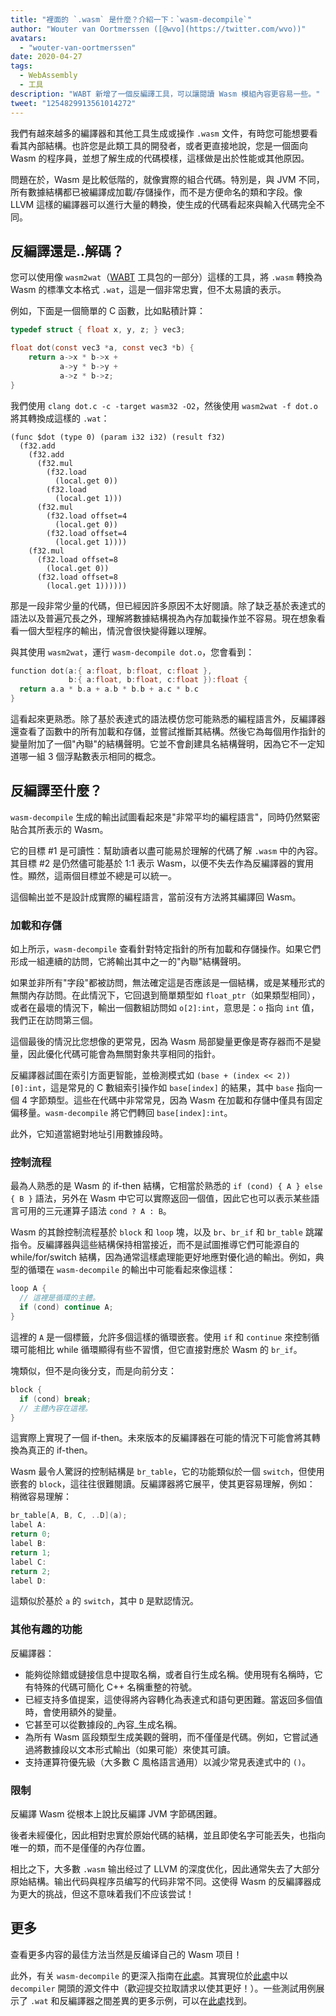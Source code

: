 ```yaml
---
title: "裡面的 `.wasm` 是什麼？介紹一下：`wasm-decompile`"
author: "Wouter van Oortmerssen ([@wvo](https://twitter.com/wvo))"
avatars: 
  - "wouter-van-oortmerssen"
date: 2020-04-27
tags: 
  - WebAssembly
  - 工具
description: "WABT 新增了一個反編譯工具，可以讓閱讀 Wasm 模組內容更容易一些。"
tweet: "1254829913561014272"
---
```

我們有越來越多的編譯器和其他工具生成或操作 `.wasm` 文件，有時您可能想要看看其內部結構。也許您是此類工具的開發者，或者更直接地說，您是一個面向 Wasm 的程序員，並想了解生成的代碼模樣，這樣做是出於性能或其他原因。

<!--truncate-->
問題在於，Wasm 是比較低階的，就像實際的組合代碼。特別是，與 JVM 不同，所有數據結構都已被編譯成加載/存儲操作，而不是方便命名的類和字段。像 LLVM 這樣的編譯器可以進行大量的轉換，使生成的代碼看起來與輸入代碼完全不同。

## 反編譯還是..解碼？

您可以使用像 `wasm2wat`（[WABT](https://github.com/WebAssembly/wabt) 工具包的一部分）這樣的工具，將 `.wasm` 轉換為 Wasm 的標準文本格式 `.wat`，這是一個非常忠實，但不太易讀的表示。

例如，下面是一個簡單的 C 函數，比如點積計算：

```c
typedef struct { float x, y, z; } vec3;

float dot(const vec3 *a, const vec3 *b) {
    return a->x * b->x +
           a->y * b->y +
           a->z * b->z;
}
```

我們使用 `clang dot.c -c -target wasm32 -O2`，然後使用 `wasm2wat -f dot.o` 將其轉換成這樣的 `.wat`：

```wasm
(func $dot (type 0) (param i32 i32) (result f32)
  (f32.add
    (f32.add
      (f32.mul
        (f32.load
          (local.get 0))
        (f32.load
          (local.get 1)))
      (f32.mul
        (f32.load offset=4
          (local.get 0))
        (f32.load offset=4
          (local.get 1))))
    (f32.mul
      (f32.load offset=8
        (local.get 0))
      (f32.load offset=8
        (local.get 1))))))
```

那是一段非常少量的代碼，但已經因許多原因不太好閱讀。除了缺乏基於表達式的語法以及普遍冗長之外，理解將數據結構視為內存加載操作並不容易。現在想象看看一個大型程序的輸出，情況會很快變得難以理解。

與其使用 `wasm2wat`，運行 `wasm-decompile dot.o`，您會看到：

```c
function dot(a:{ a:float, b:float, c:float },
             b:{ a:float, b:float, c:float }):float {
  return a.a * b.a + a.b * b.b + a.c * b.c
}
```

這看起來更熟悉。除了基於表達式的語法模仿您可能熟悉的編程語言外，反編譯器還查看了函數中的所有加載和存儲，並嘗試推斷其結構。然後它為每個用作指針的變量附加了一個"內聯"的結構聲明。它並不會創建具名結構聲明，因為它不一定知道哪一組 3 個浮點數表示相同的概念。

## 反編譯至什麼？

`wasm-decompile` 生成的輸出試圖看起來是"非常平均的編程語言"，同時仍然緊密貼合其所表示的 Wasm。

它的目標 #1 是可讀性：幫助讀者以盡可能易於理解的代碼了解 `.wasm` 中的內容。其目標 #2 是仍然儘可能基於 1:1 表示 Wasm，以便不失去作為反編譯器的實用性。顯然，這兩個目標並不總是可以統一。

這個輸出並不是設計成實際的編程語言，當前沒有方法將其編譯回 Wasm。

### 加載和存儲

如上所示，`wasm-decompile` 查看針對特定指針的所有加載和存儲操作。如果它們形成一組連續的訪問，它將輸出其中之一的"內聯"結構聲明。

如果並非所有"字段"都被訪問，無法確定這是否應該是一個結構，或是某種形式的無關內存訪問。在此情況下，它回退到簡單類型如 `float_ptr`（如果類型相同），或者在最壞的情況下，輸出一個數組訪問如 `o[2]:int`，意思是：`o` 指向 `int` 值，我們正在訪問第三個。

這個最後的情況比您想像的更常見，因為 Wasm 局部變量更像是寄存器而不是變量，因此優化代碼可能會為無關對象共享相同的指針。

反編譯器試圖在索引方面更智能，並檢測模式如 `(base + (index << 2))[0]:int`，這是常見的 C 數組索引操作如 `base[index]` 的結果，其中 `base` 指向一個 4 字節類型。這些在代碼中非常常見，因為 Wasm 在加載和存儲中僅具有固定偏移量。`wasm-decompile` 將它們轉回 `base[index]:int`。

此外，它知道當絕對地址引用數據段時。

### 控制流程

最為人熟悉的是 Wasm 的 if-then 結構，它相當於熟悉的 `if (cond) { A } else { B }` 語法，另外在 Wasm 中它可以實際返回一個值，因此它也可以表示某些語言可用的三元運算子語法 `cond ? A : B`。

Wasm 的其餘控制流程基於 `block` 和 `loop` 塊，以及 `br`、`br_if` 和 `br_table` 跳躍指令。反編譯器與這些結構保持相當接近，而不是試圖推導它們可能源自的 while/for/switch 結構，因為通常這樣處理能更好地應對優化過的輸出。例如，典型的循環在 `wasm-decompile` 的輸出中可能看起來像這樣：

```c
loop A {
  // 這裡是循環的主體。
  if (cond) continue A;
}
```

這裡的 `A` 是一個標籤，允許多個這樣的循環嵌套。使用 `if` 和 `continue` 來控制循環可能相比 while 循環顯得有些不習慣，但它直接對應於 Wasm 的 `br_if`。

塊類似，但不是向後分支，而是向前分支：

```c
block {
  if (cond) break;
  // 主體內容在這裡。
}
```

這實際上實現了一個 if-then。未來版本的反編譯器在可能的情況下可能會將其轉換為真正的 if-then。

Wasm 最令人驚訝的控制結構是 `br_table`，它的功能類似於一個 `switch`，但使用嵌套的 `block`，這往往很難閱讀。反編譯器將它展平，使其更容易理解，例如：
稍微容易理解：

```c
br_table[A, B, C, ..D](a);
label A:
return 0;
label B:
return 1;
label C:
return 2;
label D:
```

這類似於基於 `a` 的 `switch`，其中 `D` 是默認情況。

### 其他有趣的功能

反編譯器：

- 能夠從除錯或鏈接信息中提取名稱，或者自行生成名稱。使用現有名稱時，它有特殊的代碼可簡化 C++ 名稱重整的符號。
- 已經支持多值提案，這使得將內容轉化為表達式和語句更困難。當返回多個值時，會使用額外的變量。
- 它甚至可以從數據段的_內容_生成名稱。
- 為所有 Wasm 區段類型生成美觀的聲明，而不僅僅是代碼。例如，它嘗試通過將數據段以文本形式輸出（如果可能）來使其可讀。
- 支持運算符優先級（大多數 C 風格語言通用）以減少常見表達式中的 `()`。

### 限制

反編譯 Wasm 從根本上說比反編譯 JVM 字節碼困難。

後者未經優化，因此相對忠實於原始代碼的結構，並且即使名字可能丟失，也指向唯一的類，而不是僅僅的內存位置。

相比之下，大多數 `.wasm` 输出经过了 LLVM 的深度优化，因此通常失去了大部分原始結構。输出代码與程序员编写的代码非常不同。这使得 Wasm 的反編譯器成为更大的挑战，但这不意味着我们不应该尝试！

## 更多

查看更多内容的最佳方法当然是反编译自己的 Wasm 项目！

此外，有关 `wasm-decompile` 的更深入指南在[此處](https://github.com/WebAssembly/wabt/blob/master/docs/decompiler.md)。其實現位於[此處](https://github.com/WebAssembly/wabt/tree/master/src)中以 `decompiler` 開頭的源文件中（歡迎提交拉取請求以使其更好！）。一些測試用例展示了 `.wat` 和反編譯器之間差異的更多示例，可以在[此處](https://github.com/WebAssembly/wabt/tree/master/test/decompile)找到。
